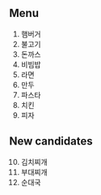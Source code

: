 ## Menu

1. 햄버거
2. 불고기
3. 돈까스
4. 비빔밥
5. 라면
6. 만두
7. 파스타
8. 치킨
9. 피자

## New candidates

10. 김치찌개
11. 부대찌개
12. 순대국
